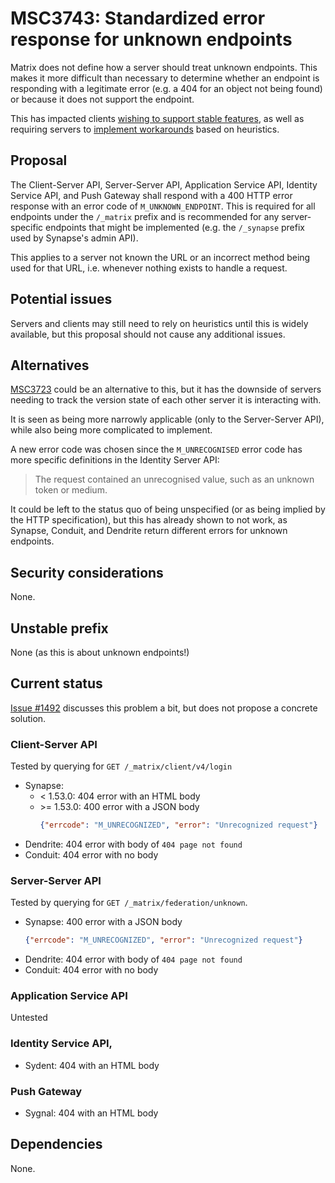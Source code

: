 # MSC3743: Standardized error response for unknown endpoints

Matrix does not define how a server should treat unknown endpoints. This makes it
more difficult than necessary to determine whether an endpoint is responding with
a legitimate error (e.g. a 404 for an object not being found) or because it does
not support the endpoint.

This has impacted clients [wishing to support stable features](https://github.com/vector-im/element-web/issues/19738),
as well as requiring servers to [implement workarounds](https://github.com/matrix-org/synapse/blob/a711ae78a8f8ba406ff122035c8bf096fac9a26c/synapse/federation/federation_client.py#L602-L622)
based on heuristics.


## Proposal

The Client-Server API, Server-Server API, Application Service API, Identity Service API,
and Push Gateway shall respond with a 400 HTTP error response with an error code
of `M_UNKNOWN_ENDPOINT`. This is required for all endpoints under the `/_matrix`
prefix and is recommended for any server-specific endpoints that might be
implemented (e.g. the `/_synapse` prefix used by Synapse's admin API).

This applies to a server not known the URL or an incorrect method being used for
that URL, i.e. whenever nothing exists to handle a request.


## Potential issues

Servers and clients may still need to rely on heuristics until this is widely
available, but this proposal should not cause any additional issues.


## Alternatives

[MSC3723](https://github.com/matrix-org/matrix-doc/pull/3723) could be an alternative
to this, but it has the downside of servers needing to track the version state
of each other server it is interacting with.

It is seen as being more narrowly applicable (only to the Server-Server API),
while also being more complicated to implement.

A new error code was chosen since the `M_UNRECOGNISED` error code has more specific
definitions in the Identity Server API:

> The request contained an unrecognised value, such as an unknown token or medium.

It could be left to the status quo of being unspecified (or as being implied
by the HTTP specification), but this has already shown to not work, as Synapse,
Conduit, and Dendrite return different errors for unknown endpoints.


## Security considerations

None.

## Unstable prefix

None (as this is about unknown endpoints!)

## Current status

[Issue #1492](https://github.com/matrix-org/matrix-doc/issues/1492) discusses this
problem a bit, but does not propose a concrete solution.

### Client-Server API

Tested by querying for `GET /_matrix/client/v4/login`

* Synapse:
  * < 1.53.0: 404 error with an HTML body
  * \>= 1.53.0: 400 error with a JSON body
    ```json
    {"errcode": "M_UNRECOGNIZED", "error": "Unrecognized request"}
    ```
* Dendrite: 404 error with body of `404 page not found`
* Conduit: 404 error with no body

### Server-Server API

Tested by querying for `GET /_matrix/federation/unknown`.

* Synapse: 400 error with a JSON body
  ```json
  {"errcode": "M_UNRECOGNIZED", "error": "Unrecognized request"}
  ```
* Dendrite: 404 error with body of `404 page not found`
* Conduit: 404 error with no body

### Application Service API

Untested

### Identity Service API,

* Sydent: 404 with an HTML body

### Push Gateway

* Sygnal: 404 with an HTML body

## Dependencies

None.
